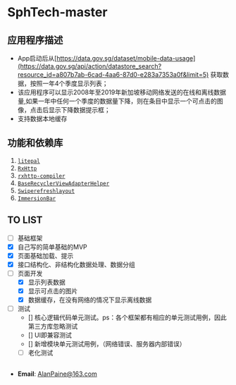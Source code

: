 # SphTech-master
## 应用程序描述

- App启动后从[https://data.gov.sg/dataset/mobile-data-usage](https://data.gov.sg/api/action/datastore_search?resource_id=a807b7ab-6cad-4aa6-87d0-e283a7353a0f&limit=5) 获取数据，按照一年4个季度显示列表；
- 该应用程序可以显示2008年至2019年新加坡移动网络发送的在线和离线数据量,如果一年中任何一个季度的数据量下降，则在条目中显示一个可点击的图像，点击后显示下降数据提示框；
- 支持数据本地缓存

## 功能和依赖库
1. [`litepal`](https://github.com/LitePalFramework/LitePal)
2. [`RxHttp`](https://github.com/liujingxing/okhttp-RxHttp)
3. [`rxhttp-compiler`](https://github.com/liujingxing/okhttp-RxHttp)
4. [`BaseRecyclerViewAdapterHelper`](https://github.com/CymChad/BaseRecyclerViewAdapterHelper)
5. [`Swiperefreshlayout`](https://developer.android.google.cn/jetpack/androidx/releases/swiperefreshlayout?hl=zh-cn)
6. [`ImmersionBar`](https://github.com/gyf-dev/ImmersionBar)

## TO LIST
- [ ]  基础框架
  - [x] 自己写的简单基础的MVP
  - [x] 页面基础加载、提示
  - [x] 接口结构化、非结构化数据处理、数据分组
- [ ] 页面开发
  - [x] 显示列表数据
  - [x] 显示可点击的图片
  - [x] 数据缓存，在没有网络的情况下显示离线数据
- [ ] 测试
  - [] 核心逻辑代码单元测试。ps：各个框架都有相应的单元测试用例，因此第三方库忽略测试
  - [] UI即兼容测试
  - [] 新增模块单元测试用例，（网络错误、服务器内部错误）
  - [ ] 老化测试
## 
* **Email**: <AlanPaine@163.com>  